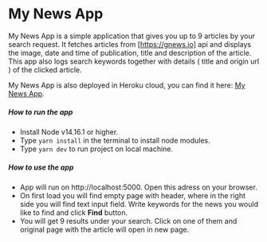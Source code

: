 # My News App

My News App is a simple application that gives you up to 9 articles by your search request. It fetches articles from [https://gnews.io] api and displays the image, date and time of publication, title and description of the article. This app also logs search keywords together with details ( title and origin url ) of the clicked article.

My News App is also deployed in Heroku cloud, you can find it here: [My News App](https://karolis-news-app.herokuapp.com/).

##### How to run the app

* Install Node v14.16.1 or higher.
* Type `yarn install` in the terminal to install node modules.
* Type `yarn dev` to run project on local machine.

##### How to use the app

* App will run on http://localhost:5000. Open this adress on your browser.
* On first load you will find empty page with header, where in the right side you will find text input field. Write keywords for the news you would like to find and click **Find** button.
* You will get 9 results under your search. Click on one of them and original page with the article will open in new page.

